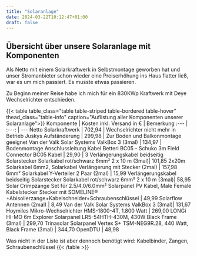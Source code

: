```yaml
---
title: "Solaranlage"
date: 2024-03-22T10:12:47+01:00
draft: false
---
```


## Übersicht über unsere Solaranlage mit Komponenten

Als Netto mit einem Solarkraftwerk in Selbstmontage geworben hat und unser Stromanbieter schon wieder eine Preiserhöhung ins Haus flatter ließ, war es um mich passiert. Es musste etwas passieren.

Zu Beginn meiner Reise habe ich mich für ein 830KWp Kraftwerk mit Deye Wechselrichter entschieden.

{{< table table_class="table table-striped table-bordered table-hover" thead_class="table-info" caption="Auflistung aller Komponenten unserer Solaranlage">}}
Komponente | Kosten inkl. Versand іn € | Bemerkung
:--- | :---: | ---
Netto Solarkraftwerk | 702,94 | Wechselrichter nicht mehr in Betrieb
Juskys Aufständerung | 299,98  | Zur Boden und Balkonmontage geeignet
Van der Valk Solar Systems ValkBox 3  (3mal) | 134,97 | Bodenmontage
Anschlussleitung Kabel Betteri BC05 - Schuko 3m Field Connector BC05 Kabel | 29,90 |
3
Verlängerungskabel beidseitig Solarstecker Solarkabel rot/schwarz 6mm² 2 x 10 m (3mal)| 101,85
2x20m Solarkabel 6mm2, Solarkabel Verlängerung mit Stecker (2mal) | 157,98
6mm² Solarkabel Y-Verteiler 2 Paar (2mal) | 15,99
Verlängerungskabel beidseitig Solarstecker Solarkabel rot/schwarz 6mm² 2 x 10 m (3mal)| 58,95
Solar Crimpzange Set für 2.5/4.0/6.0mm² Solarpanel PV Kabel, Male Female Kabelstecker Stecker mit SOMELINE® +Abisolierzange+Kabelschneider+Schraubenschlüssel | 49,99
Solarflow Antennen (2mal) | 8,49
Van der Valk Solar Systems ValkBox 3 (3mal)| 131,67
Hoymiles Mikro-Wechselrichter HMS-1800-4T, 1.800 Watt | 269,00
LONGi HI-MO 6m Explorer Solarpanel LR5-54HTH-430M, 430W Black Frame (3mal) | 299,70
Trinasolar Solarpanel Vertex S+ TSM-NEG9R.28, 440 Watt, Black Frame (3mal) | 344,70
OpenDTU | 48,98

Was nicht in der Liste ist aber dennoch benötigt wird:
Kabelbinder, Zangen, Schraubenschlüssel
{{< /table >}}

